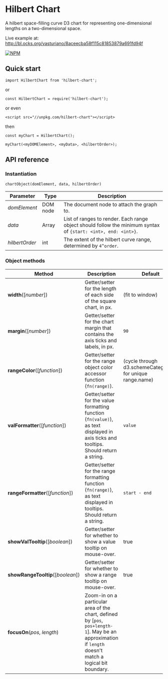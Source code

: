 # Hilbert Chart

A hilbert space-filling curve D3 chart for representing one-dimensional lengths on a two-dimensional space.

Live example at: http://bl.ocks.org/vasturiano/8aceecba58f115c81853879a691fd94f

[![NPM](https://nodei.co/npm/hilbert-chart.png?compact=true)](https://nodei.co/npm/hilbert-chart/)

## Quick start

```
import HilbertChart from 'hilbert-chart';
```
or
```
const HilbertChart = require('hilbert-chart');
```
or even
```
<script src="//unpkg.com/hilbert-chart"></script>
```
then
```
const myChart = HilbertChart();

myChart(<myDOMElement>, <myData>, <hilbertOrder>);
```

## API reference

### Instantiation

`chartObject(domElement, data, hilbertOrder)`

| Parameter | Type | Description |
| --- | --- | --- |
| <i>domElement</i> | DOM node | The document node to attach the graph to. |
| <i>data</i> | Array | List of ranges to render. Each range object should follow the minimum syntax of `{start: <int>, end: <int>}`. |
| <i>hilbertOrder | int | The extent of the hilbert curve range, determined by `4^order`. |

### Object methods 

| Method | Description | Default |
| ------------------ | -------------------------------------------------------------------------------------------------------------------------- | ------------- |
| <b>width</b>([<i>number</i>]) | Getter/setter for the length of each side of the square chart, in px. | (fit to window) |
| <b>margin</b>([<i>number</i>]) | Getter/setter for the chart margin that contains the axis ticks and labels, in px. | `90` |
| <b>rangeColor</b>([<i>function</i>]) | Getter/setter for the range object color accessor function (`fn(range)`). | (cycle through d3.schemeCategory20 for unique range.name) |
| <b>valFormatter</b>([<i>function</i>]) | Getter/setter for the value formatting function (`fn(value)`), as text displayed in axis ticks and tooltips. Should return a string. | `value` |
| <b>rangeFormatter</b>([<i>function</i>]) | Getter/setter for the range formatting function (`fn(range)`), as text displayed in tooltips. Should return a string. | `start - end` |
| <b>showValTooltip</b>([<i>boolean</i>]) | Getter/setter for whether to show a value tooltip on mouse-over. | true |
| <b>showRangeTooltip</b>([<i>boolean</i>]) | Getter/setter for whether to show a range tooltip on mouse-over. | true |
| <b>focusOn</b>(<i>pos</i>, <i>length</i>) | Zoom-in on a particular area of the chart, defined by [`pos`, `pos+length-1`]. May be an approximation if `length` doesn't match a logical bit boundary. ||
